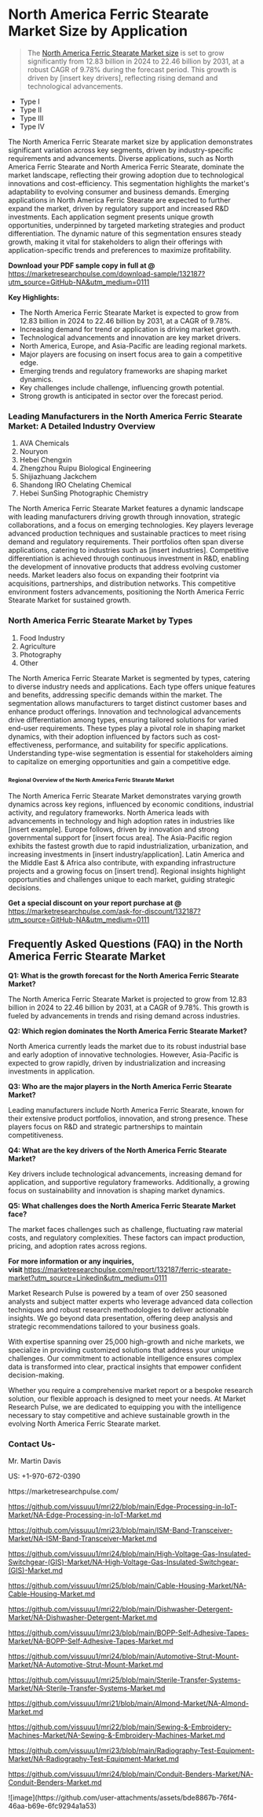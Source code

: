 <h1>North America Ferric Stearate Market&nbsp;Size by Application</h1><blockquote><p>The <a href="https://marketresearchpulse.com/download-sample/132187?utm_source=GitHub-NA&amp;utm_medium=0111">North America Ferric Stearate Market size</a> is set to grow significantly from 12.83 billion in 2024 to 22.46 billion by 2031, at a robust CAGR of 9.78% during the forecast period. This growth is driven by [insert key drivers], reflecting rising demand and technological advancements.</p></blockquote><ul><li>Type I<li> Type II<li> Type III<li> Type IV</li></ul><p>The North America Ferric Stearate market size by application demonstrates significant variation across key segments, driven by industry-specific requirements and advancements. Diverse applications, such as North America Ferric Stearate and North America Ferric Stearate, dominate the market landscape, reflecting their growing adoption due to technological innovations and cost-efficiency. This segmentation highlights the market's adaptability to evolving consumer and business demands. Emerging applications in North America Ferric Stearate are expected to further expand the market, driven by regulatory support and increased R&D investments. Each application segment presents unique growth opportunities, underpinned by targeted marketing strategies and product differentiation. The dynamic nature of this segmentation ensures steady growth, making it vital for stakeholders to align their offerings with application-specific trends and preferences to maximize profitability.</p><p><strong>Download your PDF sample copy in full at @ </strong><a href="https://marketresearchpulse.com/download-sample/132187?utm_source=GitHub-NA&amp;utm_medium=0111">https://marketresearchpulse.com/download-sample/132187?utm_source=GitHub-NA&amp;utm_medium=0111</a></p><p><strong>Key Highlights: </strong></p><ul><li>The North America Ferric Stearate Market is expected to grow from 12.83 billion in 2024 to 22.46 billion by 2031, at a CAGR of 9.78%.</li><li>Increasing demand for trend or application is driving market growth.</li><li>Technological advancements and innovation are key market drivers.</li><li>North America, Europe, and Asia-Pacific are leading regional markets.</li><li>Major players are focusing on insert focus area to gain a competitive edge.</li><li>Emerging trends and regulatory frameworks are shaping market dynamics.</li><li>Key challenges include challenge, influencing growth potential.</li><li>Strong growth is anticipated in sector over the forecast period.</li></ul><h3>Leading Manufacturers in the North America Ferric Stearate Market: A Detailed Industry Overview</h3><ol><li>AVA Chemicals</li><li>Nouryon</li><li>Hebei Chengxin</li><li>Zhengzhou Ruipu Biological Engineering</li><li>Shijiazhuang Jackchem</li><li>Shandong IRO Chelating Chemical</li><li>Hebei SunSing Photographic Chemistry</li></ol><div class="flex max-w-full flex-col flex-grow"><div class="min-h-8 text-message flex w-full flex-col items-end gap-2 whitespace-normal break-words [.text-message+&amp;]:mt-5" dir="auto" data-message-author-role="assistant" data-message-id="fd8432e4-4910-450d-b182-61b7bfb0a01f" data-message-model-slug="gpt-4o"><div class="flex w-full flex-col gap-1 empty:hidden first:pt-[3px]"><div class="markdown prose w-full break-words dark:prose-invert light"><p>The North America Ferric Stearate Market features a dynamic landscape with leading manufacturers driving growth through innovation, strategic collaborations, and a focus on emerging technologies. Key players leverage advanced production techniques and sustainable practices to meet rising demand and regulatory requirements. Their portfolios often span diverse applications, catering to industries such as [insert industries]. Competitive differentiation is achieved through continuous investment in R&amp;D, enabling the development of innovative products that address evolving customer needs. Market leaders also focus on expanding their footprint via acquisitions, partnerships, and distribution networks. This competitive environment fosters advancements, positioning the North America Ferric Stearate Market for sustained growth.</p></div></div></div></div><h3>North America Ferric Stearate Market by Types</h3><ol><li>Food Industry<li> Agriculture<li> Photography<li> Other</li></ol><div class="flex max-w-full flex-col flex-grow"><div class="min-h-8 text-message flex w-full flex-col items-end gap-2 whitespace-normal break-words [.text-message+&amp;]:mt-5" dir="auto" data-message-author-role="assistant" data-message-id="084470be-0bb7-4664-bddf-5156b4f41249" data-message-model-slug="gpt-4o-mini"><div class="flex w-full flex-col gap-1 empty:hidden first:pt-[3px]"><div class="markdown prose w-full break-words dark:prose-invert light"><p>The North America Ferric Stearate Market is segmented by types, catering to diverse industry needs and applications. Each type offers unique features and benefits, addressing specific demands within the market. The segmentation allows manufacturers to target distinct customer bases and enhance product offerings. Innovation and technological advancements drive differentiation among types, ensuring tailored solutions for varied end-user requirements. These types play a pivotal role in shaping market dynamics, with their adoption influenced by factors such as cost-effectiveness, performance, and suitability for specific applications. Understanding type-wise segmentation is essential for stakeholders aiming to capitalize on emerging opportunities and gain a competitive edge.</p></div></div></div></div><h3><span style="font-size: 11px;">Regional Overview of the North America Ferric Stearate Market</span></h3><div class="flex max-w-full flex-col flex-grow"><div class="min-h-8 text-message flex w-full flex-col items-end gap-2 whitespace-normal break-words [.text-message+&amp;]:mt-5" dir="auto" data-message-author-role="assistant" data-message-id="e9038762-ce64-4e30-91c9-9bd413514231" data-message-model-slug="gpt-4o-mini"><div class="flex w-full flex-col gap-1 empty:hidden first:pt-[3px]"><div class="markdown prose w-full break-words dark:prose-invert light"><p>The North America Ferric Stearate Market demonstrates varying growth dynamics across key regions, influenced by economic conditions, industrial activity, and regulatory frameworks. North America leads with advancements in technology and high adoption rates in industries like [insert example]. Europe follows, driven by innovation and strong governmental support for [insert focus area]. The Asia-Pacific region exhibits the fastest growth due to rapid industrialization, urbanization, and increasing investments in [insert industry/application]. Latin America and the Middle East &amp; Africa also contribute, with expanding infrastructure projects and a growing focus on [insert trend]. Regional insights highlight opportunities and challenges unique to each market, guiding strategic decisions.</p></div></div></div></div><p><strong>Get a special discount on your report purchase at @ </strong><a href="https://marketresearchpulse.com/ask-for-discount/132187?utm_source=GitHub-NA&amp;utm_medium=0111">https://marketresearchpulse.com/ask-for-discount/132187?utm_source=GitHub-NA&amp;utm_medium=0111</a></p><h2>Frequently Asked Questions (FAQ) in the North America Ferric Stearate Market</h2><p><strong>Q1: What is the growth forecast for the North America Ferric Stearate Market?</strong></p><p>The North America Ferric Stearate Market is projected to grow from 12.83 billion in 2024 to 22.46 billion by 2031, at a CAGR of 9.78%. This growth is fueled by advancements in trends and rising demand across industries.</p><p><strong>Q2: Which region dominates the North America Ferric Stearate Market?</strong></p><p>North America currently leads the market due to its robust industrial base and early adoption of innovative technologies. However, Asia-Pacific is expected to grow rapidly, driven by industrialization and increasing investments in application.</p><p><strong>Q3: Who are the major players in the North America Ferric Stearate Market?</strong></p><p>Leading manufacturers include North America Ferric Stearate, known for their extensive product portfolios, innovation, and strong presence. These players focus on R&amp;D and strategic partnerships to maintain competitiveness.</p><p><strong>Q4: What are the key drivers of the North America Ferric Stearate Market?</strong></p><p>Key drivers include technological advancements, increasing demand for application, and supportive regulatory frameworks. Additionally, a growing focus on sustainability and innovation is shaping market dynamics.</p><p><strong>Q5: What challenges does the North America Ferric Stearate Market face?</strong></p><p>The market faces challenges such as challenge, fluctuating raw material costs, and regulatory complexities. These factors can impact production, pricing, and adoption rates across regions.</p><p><strong>For more information or any inquiries, visit&nbsp;</strong><a href="https://marketresearchpulse.com/report/132187/ferric-stearate-market?utm_source=Linkedin&utm_medium=0111">https://marketresearchpulse.com/report/132187/ferric-stearate-market?utm_source=Linkedin&utm_medium=0111</a></p><p>Market Research Pulse is powered by a team of over 250 seasoned analysts and subject matter experts who leverage advanced data collection techniques and robust research methodologies to deliver actionable insights. We go beyond data presentation, offering deep analysis and strategic recommendations tailored to your business goals.</p><p>With expertise spanning over 25,000 high-growth and niche markets, we specialize in providing customized solutions that address your unique challenges. Our commitment to actionable intelligence ensures complex data is transformed into clear, practical insights that empower confident decision-making.</p><p>Whether you require a comprehensive market report or a bespoke research solution, our flexible approach is designed to meet your needs. At Market Research Pulse, we are dedicated to equipping you with the intelligence necessary to stay competitive and achieve sustainable growth in the evolving North America Ferric Stearate market.</p><h3><strong>Contact Us-</strong></h3><p>Mr. Martin Davis</p><p>US: +1-970-672-0390</p><p>https://marketresearchpulse.com/</p><p><a href="https://github.com/vissuuu1/mri22/blob/main/Edge-Processing-in-IoT-Market/NA-Edge-Processing-in-IoT-Market.md">https://github.com/vissuuu1/mri22/blob/main/Edge-Processing-in-IoT-Market/NA-Edge-Processing-in-IoT-Market.md</a></p><p><a href="https://github.com/vissuuu1/mri23/blob/main/ISM-Band-Transceiver-Market/NA-ISM-Band-Transceiver-Market.md">https://github.com/vissuuu1/mri23/blob/main/ISM-Band-Transceiver-Market/NA-ISM-Band-Transceiver-Market.md</a></p><p><a href="https://github.com/vissuuu1/mri24/blob/main/High-Voltage-Gas-Insulated-Switchgear-(GIS)-Market/NA-High-Voltage-Gas-Insulated-Switchgear-(GIS)-Market.md">https://github.com/vissuuu1/mri24/blob/main/High-Voltage-Gas-Insulated-Switchgear-(GIS)-Market/NA-High-Voltage-Gas-Insulated-Switchgear-(GIS)-Market.md</a></p><p><a href="https://github.com/vissuuu1/mri25/blob/main/Cable-Housing-Market/NA-Cable-Housing-Market.md">https://github.com/vissuuu1/mri25/blob/main/Cable-Housing-Market/NA-Cable-Housing-Market.md</a></p><p><a href="https://github.com/vissuuu1/mri22/blob/main/Dishwasher-Detergent-Market/NA-Dishwasher-Detergent-Market.md">https://github.com/vissuuu1/mri22/blob/main/Dishwasher-Detergent-Market/NA-Dishwasher-Detergent-Market.md</a></p><p><a href="https://github.com/vissuuu1/mri23/blob/main/BOPP-Self-Adhesive-Tapes-Market/NA-BOPP-Self-Adhesive-Tapes-Market.md">https://github.com/vissuuu1/mri23/blob/main/BOPP-Self-Adhesive-Tapes-Market/NA-BOPP-Self-Adhesive-Tapes-Market.md</a></p><p><a href="https://github.com/vissuuu1/mri24/blob/main/Automotive-Strut-Mount-Market/NA-Automotive-Strut-Mount-Market.md">https://github.com/vissuuu1/mri24/blob/main/Automotive-Strut-Mount-Market/NA-Automotive-Strut-Mount-Market.md</a></p><p><a href="https://github.com/vissuuu1/mri25/blob/main/Sterile-Transfer-Systems-Market/NA-Sterile-Transfer-Systems-Market.md">https://github.com/vissuuu1/mri25/blob/main/Sterile-Transfer-Systems-Market/NA-Sterile-Transfer-Systems-Market.md</a></p><p><a href="https://github.com/vissuuu1/mri21/blob/main/Almond-Market/NA-Almond-Market.md">https://github.com/vissuuu1/mri21/blob/main/Almond-Market/NA-Almond-Market.md</a></p><p><a href="https://github.com/vissuuu1/mri22/blob/main/Sewing-&-Embroidery-Machines-Market/NA-Sewing-&-Embroidery-Machines-Market.md">https://github.com/vissuuu1/mri22/blob/main/Sewing-&-Embroidery-Machines-Market/NA-Sewing-&-Embroidery-Machines-Market.md</a></p><p><a href="https://github.com/vissuuu1/mri23/blob/main/Radiography-Test-Equipment-Market/NA-Radiography-Test-Equipment-Market.md">https://github.com/vissuuu1/mri23/blob/main/Radiography-Test-Equipment-Market/NA-Radiography-Test-Equipment-Market.md</a></p><p><a href="https://github.com/vissuuu1/mri24/blob/main/Conduit-Benders-Market/NA-Conduit-Benders-Market.md">https://github.com/vissuuu1/mri24/blob/main/Conduit-Benders-Market/NA-Conduit-Benders-Market.md</a></p>
![image](https://github.com/user-attachments/assets/bde8867b-76f4-46aa-b69e-6fc9294a1a53)
